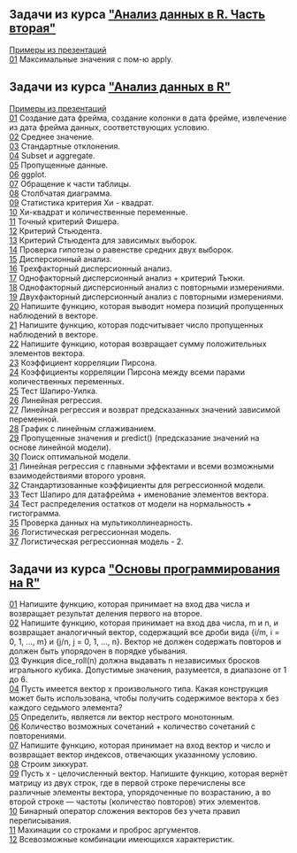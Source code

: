 ## Задачи из курса ["Анализ данных в R. Часть вторая"](https://stepik.org/course/724)  
  
[Примеры из презентаций](src/an2/samples)  
[01](src/an2/01.r) Максимальные значения с пом-ю apply.  
  
  
  
## Задачи из курса ["Анализ данных в R"](https://stepik.org/course/129)  
  
[Примеры из презентаций](src/an1/samples-from-presentations)  
[01](src/an1/01.r) Создание дата фрейма, создание колонки в дата фрейме, извлечение из дата фрейма данных, соответствующих условию.  
[02](src/an1/02.r) Среднее значение.  
[03](src/an1/03.r) Стандартные отклонения.  
[04](src/an1/04.r) Subset и aggregate.  
[05](src/an1/05.r) Пропущенные данные.  
[06](src/an1/06.r) ggplot.  
[07](src/an1/07.r) Обращение к части таблицы.  
[08](src/an1/08.r) Столбчатая диаграмма.  
[09](src/an1/09.r) Статистика критерия Хи - квадрат.  
[10](src/an1/10.r) Хи-квадрат и количественные переменные.  
[11](src/an1/11.r) Точный критерий Фишера.  
[12](src/an1/12.r) Критерий Стьюдента.  
[13](src/an1/13.r) Критерий Стьюдента для зависимых выборок.  
[14](src/an1/14.r) Проверка гипотезы о равенстве средних двух выборок.  
[15](src/an1/15.r) Дисперсионный анализ.  
[16](src/an1/16.r) Трехфакторный дисперсионный анализ.  
[17](src/an1/17.r) Однофакторный дисперсионный анализ + критерий Тьюки.  
[18](src/an1/18.r) Однофакторный дисперсионный анализ с повторными измерениями.  
[19](src/an1/19.r) Двухфакторный дисперсионный анализ с повторными измерениями.  
[20](src/an1/20.r) Напишите функцию, которая выводит номера позиций пропущенных наблюдений в векторе.  
[21](src/an1/21.r) Напишите функцию, которая подсчитывает число пропущенных наблюдений в векторе.  
[22](src/an1/22.r) Напишите функцию, которая возвращает сумму положительных элементов вектора.  
[23](src/an1/23.r) Коэффициент корреляции Пирсона.  
[24](src/an1/24.r) Коэффициенты корреляции Пирсона между всеми парами количественных переменных.  
[25](src/an1/25.r) Тест Шапиро-Уилка.  
[26](src/an1/26.r) Линейная регрессия.  
[27](src/an1/27.r) Линейная регрессия и возврат предсказанных значений зависимой переменной.  
[28](src/an1/28.r) График с линейным сглаживанием.  
[29](src/an1/29.r) Пропущенные значения и predict() (предсказание значений на основе линейной модели).  
[30](src/an1/30.r) Поиск оптимальной модели.  
[31](src/an1/31.r) Линейная регрессия с главными эффектами и всеми возможными взаимодействиями второго уровня.  
[32](src/an1/32.r) Стандартизованные коэффициенты для регрессионной модели.  
[33](src/an1/33.r) Тест Шапиро для датафрейма + именование элементов вектора.  
[34](src/an1/34.r) Тест распределения остатков от модели на нормальность + гистограмма.  
[35](src/an1/35.r) Проверка данных на мультиколлинеарность.  
[36](src/an1/36.r) Логистическая регрессионная модель.  
[37](src/an1/37.r) Логистическая регрессионная модель - 2.  
  
  
  
## Задачи из курса ["Основы программирования на R"](https://stepik.org/course/497)  
  
[01](src/basics/01.r) Напишите функцию, которая принимает на вход два числа и возвращает результат деления первого на второе.  
[02](src/basics/02.r) Напишите функцию, которая принимает на вход два числа, m и n, и возвращает аналогичный вектор, содержащий все дроби вида {i/m, i = 0, 1, ..., m} и  {j/n, j = 0, 1, ..., n}. Вектор не должен содержать повторов и должен быть упорядочен в порядке убывания.  
[03](src/basics/03.r) Функция dice_roll(n) должна выдавать n независимых бросков игрального кубика. Допустимые значения, разумеется, в диапазоне от 1 до 6.  
[04](src/basics/04.r) Пусть имеется вектор x произвольного типа. Какая конструкция может быть использована, чтобы получить содержимое вектора x без каждого седьмого элемента?  
[05](src/basics/05.r) Определить, является ли вектор нестрого монотонным.  
[06](src/basics/06.r) Количество возможных сочетаний + количество сочетаний с повторениями.  
[07](src/basics/07.r) Напишите функцию, которая принимает на вход вектор и число и возвращает вектор индексов, отвечающих указанному условию.  
[08](src/basics/08.r) Строим зиккурат.  
[09](src/basics/09.r) Пусть x - целочисленный вектор. Напишите функцию, которая вернёт матрицу из двух строк, где в первой строке перечислены все различные элементы вектора, упорядоченные по возрастанию, а во второй строке — частоты (количество повторов) этих элементов.  
[10](src/basics/10.r) Бинарный оператор сложения векторов без учета правил переписывания.  
[11](src/basics/11.r) Махинации со строками и проброс аргументов.  
[12](src/basics/12.r) Всевозможные комбинации имеющихся характеристик.  
  